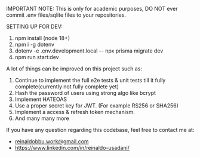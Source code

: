 IMPORTANT NOTE:
This is only for academic purposes, DO NOT ever commit .env files/sqlite files to your repositories.

SETTING UP FOR DEV:
1. npm install (node 18+)
2. npm i -g dotenv
3. dotenv -e .env.development.local -- npx prisma migrate dev
4. npm run start:dev

A lot of things can be improved on this project such as:
1. Continue to implement the full e2e tests & unit tests till it fully complete(currently not fully complete yet)
2. Hash the password of users using strong algo like bcrypt
3. Implement HATEOAS
4. Use a proper secret key for JWT. (For example RS256 or SHA256)
5. Implement a access & refresh token mechanism.
6. And many many more

If you have any question regarding this codebase, feel free to contact me at:
- reinaldobbu.work@gmail.com
- https://www.linkedin.com/in/reinaldo-usadani/